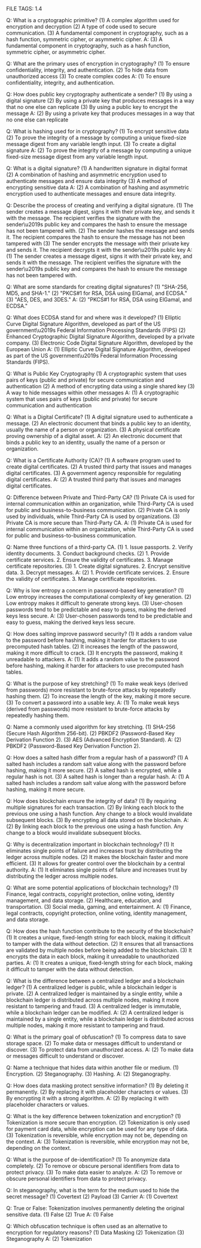 FILE TAGS: 1.4

Q: What is a cryptographic primitive?
(1) A complex algorithm used for encryption and decryption
(2) A type of code used to secure communication.
(3) A fundamental component in cryptography, such as a hash function, symmetric cipher, or asymmetric cipher.
A: (3) A fundamental component in cryptography, such as a hash function, symmetric cipher, or asymmetric cipher.
<!--ID: 1723975047776-->


Q: What are the primary uses of encryption in cryptography?
(1) To ensure confidentiality, integrity, and authentication.
(2) To hide data from unauthorized access
(3) To create complex codes
A: (1) To ensure confidentiality, integrity, and authentication.
<!--ID: 1723975047784-->


Q: How does public key cryptography authenticate a sender?
(1) By using a digital signature
(2) By using a private key that produces messages in a way that no one else can replicate
(3) By using a public key to encrypt the message
A: (2) By using a private key that produces messages in a way that no one else can replicate
<!--ID: 1723975047790-->


Q: What is hashing used for in cryptography?
(1) To encrypt sensitive data
(2) To prove the integrity of a message by computing a unique fixed-size message digest from any variable length input.
(3) To create a digital signature
A: (2) To prove the integrity of a message by computing a unique fixed-size message digest from any variable length input.
<!--ID: 1723975047794-->


Q: What is a digital signature?
(1) A handwritten signature in digital format
(2) A combination of hashing and asymmetric encryption used to authenticate messages and ensure data integrity
(3) A method of encrypting sensitive data
A: (2) A combination of hashing and asymmetric encryption used to authenticate messages and ensure data integrity.
<!--ID: 1723975047802-->


Q: Describe the process of creating and verifying a digital signature.
(1) The sender creates a message digest, signs it with their private key, and sends it with the message. The recipient verifies the signature with the sender\u2019s public key and compares the hash to ensure the message has not been tampered with.
(2) The sender hashes the message and sends it. The recipient compares the hash to ensure the message has not been tampered with
(3) The sender encrypts the message with their private key and sends it. The recipient decrypts it with the sender\u2019s public key
A: (1) The sender creates a message digest, signs it with their private key, and sends it with the message. The recipient verifies the signature with the sender\u2019s public key and compares the hash to ensure the message has not been tampered with.
<!--ID: 1723975047807-->


Q: What are some standards for creating digital signatures?
(1) "SHA-256, MD5, and SHA-1."
(2) "PKCS#1 for RSA, DSA using ElGamal, and ECDSA."
(3) "AES, DES, and 3DES."
A: (2) "PKCS#1 for RSA, DSA using ElGamal, and ECDSA."
<!--ID: 1723975047811-->


Q: What does ECDSA stand for and where was it developed?
(1) Elliptic Curve Digital Signature Algorithm, developed as part of the US government\u2019s Federal Information Processing Standards (FIPS)
(2) Enhanced Cryptographic Digital Signature Algorithm, developed by a private company.
(3) Electronic Code Digital Signature Algorithm, developed by the European Union
A: (1) Elliptic Curve Digital Signature Algorithm, developed as part of the US government\u2019s Federal Information Processing Standards (FIPS).
<!--ID: 1723975047817-->


Q: What is Public Key Cryptography
(1) A cryptographic system that uses pairs of keys (public and private) for secure communication and authentication
(2) A method of encrypting data using a single shared key
(3) A way to hide messages within other messages
A: (1) A cryptographic system that uses pairs of keys (public and private) for secure communication and authentication

Q: What is a Digital Certificate?
(1) A digital signature used to authenticate a message.
(2) An electronic document that binds a public key to an identity, usually the name of a person or organization.
(3) A physical certificate proving ownership of a digital asset.
A: (2) An electronic document that binds a public key to an identity, usually the name of a person or organization.
<!--ID: 1723975047826-->


Q: What is a Certificate Authority (CA)?
(1) A software program used to create digital certificates.
(2) A trusted third party that issues and manages digital certificates.
(3) A government agency responsible for regulating digital certificates.
A: (2) A trusted third party that issues and manages digital certificates.
<!--ID: 1723975047834-->


Q: Difference between Private and Third-Party CA?
(1) Private CA is used for internal communication within an organization, while Third-Party CA is used for public and business-to-business communication.
(2) Private CA is only used by individuals, while Third-Party CA is used by organizations.
(3) Private CA is more secure than Third-Party CA.
A: (1) Private CA is used for internal communication within an organization, while Third-Party CA is used for public and business-to-business communication.
<!--ID: 1723975047840-->


Q: Name three functions of a third-party CA.
(1) 1. Issue passports. 2. Verify identity documents. 3. Conduct background checks.
(2) 1. Provide certificate services. 2. Ensure the validity of certificates. 3. Manage certificate repositories.
(3) 1. Create digital signatures. 2. Encrypt sensitive data. 3. Decrypt messages.
A: (2) 1. Provide certificate services. 2. Ensure the validity of certificates. 3. Manage certificate repositories.
<!--ID: 1723975047844-->


Q: Why is low entropy a concern in password-based key generation?
(1) Low entropy increases the computational complexity of key generation.
(2) Low entropy makes it difficult to generate strong keys.
(3) User-chosen passwords tend to be predictable and easy to guess, making the derived keys less secure.
A: (3) User-chosen passwords tend to be predictable and easy to guess, making the derived keys less secure.
<!--ID: 1723975047852-->


Q: How does salting improve password security?
(1) It adds a random value to the password before hashing, making it harder for attackers to use precomputed hash tables.
(2) It increases the length of the password, making it more difficult to crack.
(3) It encrypts the password, making it unreadable to attackers.
A: (1) It adds a random value to the password before hashing, making it harder for attackers to use precomputed hash tables.
<!--ID: 1723975047857-->


Q: What is the purpose of key stretching?
(1) To make weak keys (derived from passwords) more resistant to brute-force attacks by repeatedly hashing them.
(2) To increase the length of the key, making it more secure.
(3) To convert a password into a usable key.
A: (1) To make weak keys (derived from passwords) more resistant to brute-force attacks by repeatedly hashing them.
<!--ID: 1723975047860-->


Q: Name a commonly used algorithm for key stretching.
(1) SHA-256 (Secure Hash Algorithm 256-bit).
(2) PBKDF2 (Password-Based Key Derivation Function 2).
(3) AES (Advanced Encryption Standard).
A: (2) PBKDF2 (Password-Based Key Derivation Function 2).
<!--ID: 1723975047866-->


Q: How does a salted hash differ from a regular hash of a password?
(1) A salted hash includes a random salt value along with the password before hashing, making it more secure.
(2) A salted hash is encrypted, while a regular hash is not.
(3) A salted hash is longer than a regular hash.
A: (1) A salted hash includes a random salt value along with the password before hashing, making it more secure.
<!--ID: 1723975047873-->


Q: How does blockchain ensure the integrity of data?
(1) By requiring multiple signatures for each transaction.
(2) By linking each block to the previous one using a hash function. Any change to a block would invalidate subsequent blocks.
(3) By encrypting all data stored on the blockchain.
A: (2) By linking each block to the previous one using a hash function. Any change to a block would invalidate subsequent blocks.
<!--ID: 1723975047877-->


Q: Why is decentralization important in blockchain technology?
(1) It eliminates single points of failure and increases trust by distributing the ledger across multiple nodes.
(2) It makes the blockchain faster and more efficient.
(3) It allows for greater control over the blockchain by a central authority.
A: (1) It eliminates single points of failure and increases trust by distributing the ledger across multiple nodes.
<!--ID: 1723975047885-->


Q: What are some potential applications of blockchain technology?
(1) Finance, legal contracts, copyright protection, online voting, identity management, and data storage.
(2) Healthcare, education, and transportation.
(3) Social media, gaming, and entertainment.
A: (1) Finance, legal contracts, copyright protection, online voting, identity management, and data storage.
<!--ID: 1723975047891-->


Q: How does the hash function contribute to the security of the blockchain?
(1) It creates a unique, fixed-length string for each block, making it difficult to tamper with the data without detection.
(2) It ensures that all transactions are validated by multiple nodes before being added to the blockchain.
(3) It encrypts the data in each block, making it unreadable to unauthorized parties.
A: (1) It creates a unique, fixed-length string for each block, making it difficult to tamper with the data without detection.
<!--ID: 1723975047897-->


Q: What is the difference between a centralized ledger and a blockchain ledger?
(1) A centralized ledger is public, while a blockchain ledger is private.
(2) A centralized ledger is maintained by a single entity, while a blockchain ledger is distributed across multiple nodes, making it more resistant to tampering and fraud.
(3) A centralized ledger is immutable, while a blockchain ledger can be modified.
A: (2) A centralized ledger is maintained by a single entity, while a blockchain ledger is distributed across multiple nodes, making it more resistant to tampering and fraud.
<!--ID: 1723975047905-->


Q: What is the primary goal of obfuscation?
(1) To compress data to save storage space.
(2) To make data or messages difficult to understand or discover.
(3) To protect data from unauthorized access.
A: (2) To make data or messages difficult to understand or discover.
<!--ID: 1723975047910-->


Q: Name a technique that hides data within another file or medium.
(1) Encryption.
(2) Steganography.
(3) Hashing.
A: (2) Steganography.
<!--ID: 1723975047916-->


Q: How does data masking protect sensitive information?
(1) By deleting it permanently.
(2) By replacing it with placeholder characters or values.
(3) By encrypting it with a strong algorithm.
A: (2) By replacing it with placeholder characters or values.
<!--ID: 1723975047923-->


Q: What is the key difference between tokenization and encryption?
(1) Tokenization is more secure than encryption.
(2) Tokenization is only used for payment card data, while encryption can be used for any type of data.
(3) Tokenization is reversible, while encryption may not be, depending on the context.
A: (3) Tokenization is reversible, while encryption may not be, depending on the context.
<!--ID: 1723975047926-->


Q: What is the purpose of de-identification?
(1) To anonymize data completely.
(2) To remove or obscure personal identifiers from data to protect privacy.
(3) To make data easier to analyze.
A: (2) To remove or obscure personal identifiers from data to protect privacy.
<!--ID: 1723975047932-->


Q: In steganography, what is the term for the medium used to hide the secret message?
(1) Covertext
(2) Payload
(3) Carrier
A: (1) Covertext

Q: True or False: Tokenization involves permanently deleting the original sensitive data.
(1) False
(2) True
A: (1) False
<!--ID: 1723975047937-->


Q: Which obfuscation technique is often used as an alternative to encryption for regulatory reasons?
(1) Data Masking
(2) Tokenization
(3) Steganography
A: (2) Tokenization
<!--ID: 1723975047941-->






